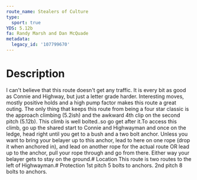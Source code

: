 ```yaml
---
route_name: Stealers of Culture
type:
  sport: true
YDS: 5.12b
fa: Randy Marsh and Dan McQuade
metadata:
  legacy_id: '107799670'
---
```

# Description
I can't believe that this route doesn't get any traffic.  It is every bit as good as Connie and Highway, but just a letter grade harder.  Interesting moves, mostly positive holds and a high pump factor makes this route a great outing.  The only thing that keeps this route from being a four star classic is the approach climbing (5.2ish) and the awkward 4th clip on the second pitch (5.12b).  This climb is well bolted..so go get after it.To access this climb, go up the shared start to Connie and Highwayman and once on the ledge, head right until you get to a bush and a two bolt anchor.  Unless you want to bring your belayer up to this anchor, lead to here on one rope (drop it when anchored in), and lead on another rope for the actual route OR lead up to the anchor, pull your rope through and go from there.  Either way your belayer gets to stay on the ground.# Location
This route is two routes to the left of Highwayman.# Protection
1st pitch 5 bolts to anchors. 2nd pitch 8 bolts to anchors.